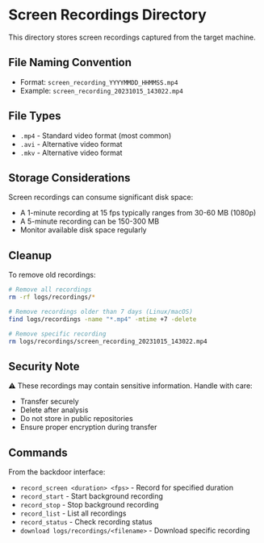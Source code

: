 # Screen Recordings Directory

This directory stores screen recordings captured from the target machine.

## File Naming Convention

- Format: `screen_recording_YYYYMMDD_HHMMSS.mp4`
- Example: `screen_recording_20231015_143022.mp4`

## File Types

- `.mp4` - Standard video format (most common)
- `.avi` - Alternative video format
- `.mkv` - Alternative video format

## Storage Considerations

Screen recordings can consume significant disk space:

- A 1-minute recording at 15 fps typically ranges from 30-60 MB (1080p)
- A 5-minute recording can be 150-300 MB
- Monitor available disk space regularly

## Cleanup

To remove old recordings:

```bash
# Remove all recordings
rm -rf logs/recordings/*

# Remove recordings older than 7 days (Linux/macOS)
find logs/recordings -name "*.mp4" -mtime +7 -delete

# Remove specific recording
rm logs/recordings/screen_recording_20231015_143022.mp4
```

## Security Note

⚠️ These recordings may contain sensitive information. Handle with care:

- Transfer securely
- Delete after analysis
- Do not store in public repositories
- Ensure proper encryption during transfer

## Commands

From the backdoor interface:

- `record_screen <duration> <fps>` - Record for specified duration
- `record_start` - Start background recording
- `record_stop` - Stop background recording
- `record_list` - List all recordings
- `record_status` - Check recording status
- `download logs/recordings/<filename>` - Download specific recording
